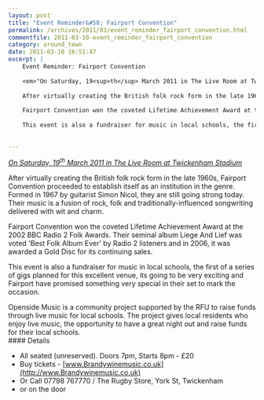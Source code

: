 ```yaml
---
layout: post
title: "Event Reminder&#58; Fairport Convention"
permalink: /archives/2011/03/event_reminder_fairport_convention.html
commentfile: 2011-03-10-event_reminder_fairport_convention
category: around_town
date: 2011-03-10 16:51:47
excerpt: |
    Event Reminder: Fairport Convention
    
    <em>"On Saturday, 19<sup>th</sup> March 2011 in The Live Room at Twickenham Stadium":https://stmargarets.london/event/show/200705142726</em>
    
    After virtually creating the British folk rock form in the late 1960s, Fairport Convention proceeded to establish itself as an institution in the genre. Formed in 1967 by guitarist Simon Nicol, they are still going strong today. Their music is a fusion of rock, folk and traditionally-influenced songwriting delivered with wit and charm.
    
    Fairport Convention won the coveted Lifetime Achievement Award at the 2002 BBC Radio 2 Folk Awards. Their seminal album Liege And Lief was voted 'Best Folk Album Ever' by Radio 2 listeners and in 2006, it was awarded a Gold Disc for its continuing sales.
    
    This event is also a fundraiser for music in local schools, the first of a series of gigs planned for this excellent venue, its going to be very exciting and Fairport have promised something very special in their set to mark the occasion.
    

---
```


<em>[On Saturday, 19<sup>th</sup> March 2011 in The Live Room at Twickenham Stadium](/event/show/200705142726)</em>

After virtually creating the British folk rock form in the late 1960s, Fairport Convention proceeded to establish itself as an institution in the genre. Formed in 1967 by guitarist Simon Nicol, they are still going strong today. Their music is a fusion of rock, folk and traditionally-influenced songwriting delivered with wit and charm.

Fairport Convention won the coveted Lifetime Achievement Award at the 2002 BBC Radio 2 Folk Awards. Their seminal album Liege And Lief was voted 'Best Folk Album Ever' by Radio 2 listeners and in 2006, it was awarded a Gold Disc for its continuing sales.

This event is also a fundraiser for music in local schools, the first of a series of gigs planned for this excellent venue, its going to be very exciting and Fairport have promised something very special in their set to mark the occasion.

<div markdown="1" class="box">
Openside Music is a community project supported by the RFU to raise funds through live music for local schools. The project gives local residents who enjoy live music, the opportunity to have a great night out and raise funds for their local schools.

</div>
#### Details

-   All seated (unreserved). Doors 7pm, Starts 8pm - £20
-   Buy tickets - [www.Brandywinemusic.co.uk](http://www.Brandywinemusic.co.uk)
-   Or Call 07798 767770 / The Rugby Store, York St, Twickenham
-   or on the door
